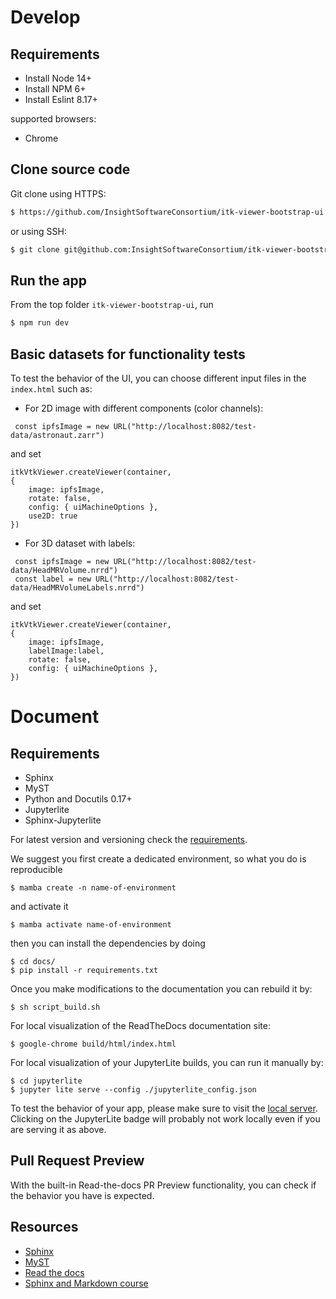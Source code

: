 # Develop

## Requirements

 - Install Node 14+
 - Install NPM 6+
 - Install Eslint 8.17+

supported browsers:
 - Chrome


## Clone source code

Git clone using HTTPS:
```sh
$ https://github.com/InsightSoftwareConsortium/itk-viewer-bootstrap-ui.git
```
or using SSH:
```sh
$ git clone git@github.com:InsightSoftwareConsortium/itk-viewer-bootstrap-ui.git
```

## Run the app
From the top folder `itk-viewer-bootstrap-ui`, run

```sh
$ npm run dev
```

## Basic datasets for functionality tests

To test the behavior of the UI, you can choose different input files in the `index.html` such as:

 -  For 2D image with different components (color channels):
```
 const ipfsImage = new URL("http://localhost:8082/test-data/astronaut.zarr")
```
and set 
```
itkVtkViewer.createViewer(container,
{
	image: ipfsImage,
	rotate: false,
	config: { uiMachineOptions },
	use2D: true
})
```

 - For 3D dataset with labels:
```
 const ipfsImage = new URL("http://localhost:8082/test-data/HeadMRVolume.nrrd")
 const label = new URL("http://localhost:8082/test-data/HeadMRVolumeLabels.nrrd")
```
and set 

```
itkVtkViewer.createViewer(container,
{
	image: ipfsImage,
	labelImage:label,
	rotate: false,
	config: { uiMachineOptions },
})
```


# Document


## Requirements
 - Sphinx
 - MyST
 - Python and Docutils 0.17+
 - Jupyterlite
 - Sphinx-Jupyterlite

For latest version and versioning check the [requirements](https://github.com/InsightSoftwareConsortium/itk-viewer-bootstrap-ui/blob/main/docs/requirements.txt). 

We suggest you first create a dedicated environment, so what you do is reproducible

```
$ mamba create -n name-of-environment
```
and activate it
```
$ mamba activate name-of-environment
```
then you can install the dependencies by doing 
```
$ cd docs/
$ pip install -r requirements.txt
```

Once you make modifications to the documentation you can rebuild it by:
```
$ sh script_build.sh
```
For local visualization of the ReadTheDocs documentation site:
```
$ google-chrome build/html/index.html
```

For local visualization of your JupyterLite builds, you can run it manually by:
```
$ cd jupyterlite
$ jupyter lite serve --config ./jupyterlite_config.json
```
To test the behavior of your app, please make sure to visit the [local server](http://127.0.0.1:8000/index.html
). Clicking on the JupyterLite badge will probably not work locally even if you are serving it as above. 



## Pull Request Preview

With the built-in Read-the-docs PR Preview functionality, you can check if the behavior you have is expected. 




## Resources 
 - [Sphinx](https://www.sphinx-doc.org/en/master/index.html)
 - [MyST](https://myst-parser.readthedocs.io/en/latest/index.html)
 - [Read the docs](https://readthedocs.org/)
 - [Sphinx and Markdown course](https://training.talkpython.fm/courses/static-sites-with-sphinx-and-markdown)

